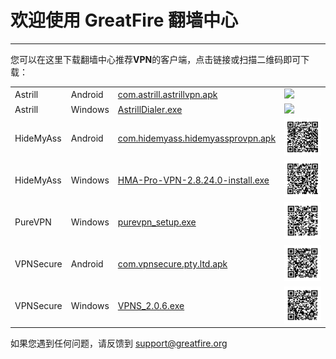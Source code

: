 # 欢迎使用 GreatFire 翻墙中心

------

您可以在这里下载翻墙中心推荐**VPN**的客户端，点击链接或扫描二维码即可下载：

| | | | |
| --- | --- | --- | --- |
| Astrill | Android | <a href="https://github.com/greatfire/cc/raw/master/z/clients/com.astrill.astrillvpn.apk">com.astrill.astrillvpn.apk</a> | <img src="https://github.com/greatfire/cc/raw/master/z/img/qr/Astrill.Android.png" />
| Astrill | Windows | <a href="https://github.com/greatfire/cc/raw/master/z/clients/AstrillDialer.exe">AstrillDialer.exe</a> | <img src="https://github.com/greatfire/cc/raw/master/z/img/qr/Astrill.Windows.png" />
| HideMyAss | Android | <a href="https://github.com/greatfire/cc/raw/master/z/clients/com.hidemyass.hidemyassprovpn.apk">com.hidemyass.hidemyassprovpn.apk</a> | <img src="https://github.com/greatfire/cc/raw/master/z/img/qr/HideMyAss.Android.png" />
| HideMyAss | Windows | <a href="https://github.com/greatfire/cc/raw/master/z/clients/HMA-Pro-VPN-2.8.24.0-install.exe">HMA-Pro-VPN-2.8.24.0-install.exe</a> | <img src="https://github.com/greatfire/cc/raw/master/z/img/qr/HideMyAss.Windows.png" />
| PureVPN | Windows | <a href="https://github.com/greatfire/cc/raw/master/z/clients/purevpn_setup.exe">purevpn_setup.exe</a> | <img src="https://github.com/greatfire/cc/raw/master/z/img/qr/PureVPN.Windows.png" />
| VPNSecure | Android | <a href="https://github.com/greatfire/cc/raw/master/z/clients/com.vpnsecure.pty.ltd.apk">com.vpnsecure.pty.ltd.apk</a> | <img src="https://github.com/greatfire/cc/raw/master/z/img/qr/VPNSecure.Android.png" />
| VPNSecure | Windows | <a href="https://github.com/greatfire/cc/raw/master/z/clients/VPNS_2.0.6.exe">VPNS_2.0.6.exe</a> | <img src="https://github.com/greatfire/cc/raw/master/z/img/qr/VPNSecure.Windows.png" />

如果您遇到任何问题，请反馈到 <support@greatfire.org>


